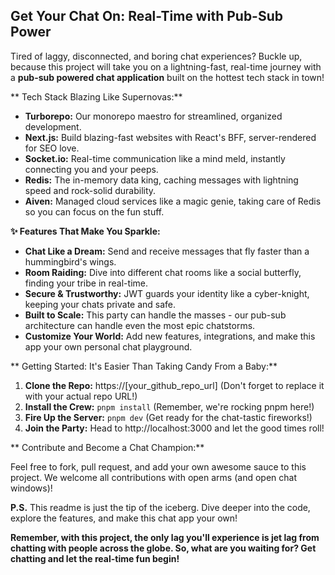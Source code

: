 ##  Get Your Chat On: Real-Time with Pub-Sub Power 

Tired of laggy, disconnected, and boring chat experiences? Buckle up, because this project will take you on a lightning-fast, real-time journey with a **pub-sub powered chat application** built on the hottest tech stack in town!

** Tech Stack Blazing Like Supernovas:**

* **Turborepo:** Our monorepo maestro for streamlined, organized development.
* **Next.js:** Build blazing-fast websites with React's BFF, server-rendered for SEO love.
* **Socket.io:** Real-time communication like a mind meld, instantly connecting you and your peeps.
* **Redis:** The in-memory data king, caching messages with lightning speed and rock-solid durability.
* **Aiven:** Managed cloud services like a magic genie, taking care of Redis so you can focus on the fun stuff.

**✨ Features That Make You Sparkle:**

* **Chat Like a Dream:** Send and receive messages that fly faster than a hummingbird's wings.
* **Room Raiding:** Dive into different chat rooms like a social butterfly, finding your tribe in real-time.
* **Secure & Trustworthy:** JWT guards your identity like a cyber-knight, keeping your chats private and safe.
* **Built to Scale:** This party can handle the masses - our pub-sub architecture can handle even the most epic chatstorms.
* **Customize Your World:** Add new features, integrations, and make this app your own personal chat playground.

** Getting Started: It's Easier Than Taking Candy From a Baby:**

1. **Clone the Repo:** https://[your_github_repo_url] (Don't forget to replace it with your actual repo URL!)
2. **Install the Crew:** `pnpm install` (Remember, we're rocking pnpm here!)
3. **Fire Up the Server:** `pnpm dev` (Get ready for the chat-tastic fireworks!)
4. **Join the Party:** Head to http://localhost:3000 and let the good times roll!

** Contribute and Become a Chat Champion:**

Feel free to fork, pull request, and add your own awesome sauce to this project. We welcome all contributions with open arms (and open chat windows)!

**P.S.** This readme is just the tip of the iceberg. Dive deeper into the code, explore the features, and make this chat app your own!

**Remember, with this project, the only lag you'll experience is jet lag from chatting with people across the globe. So, what are you waiting for? Get chatting and let the real-time fun begin!**
